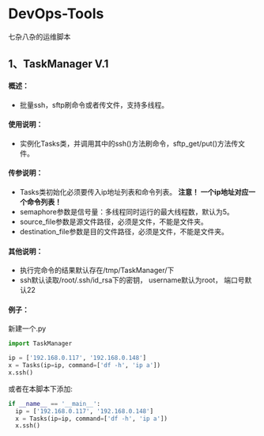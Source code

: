 # DevOps-Tools
七杂八杂的运维脚本

## 1、TaskManager V.1
#### 概述：
- 批量ssh，sftp刷命令或者传文件，支持多线程。

#### 使用说明：
- 实例化Tasks类，并调用其中的ssh()方法刷命令，sftp_get/put()方法传文件。


#### 传参说明：
- Tasks类初始化必须要传入ip地址列表和命令列表。 **注意！ 一个ip地址对应一个命令列表！**
- semaphore参数是信号量：多线程同时运行的最大线程数，默认为5。
- source_file参数是源文件路径，必须是文件，不能是文件夹。
- destination_file参数是目的文件路径，必须是文件，不能是文件夹。

#### 其他说明：
- 执行完命令的结果默认存在/tmp/TaskManager/下
- ssh默认读取/root/.ssh/id_rsa下的密钥， username默认为root， 端口号默认22

#### 例子：
新建一个.py
```python
import TaskManager

ip = ['192.168.0.117', '192.168.0.148']
x = Tasks(ip=ip, command=['df -h', 'ip a'])
x.ssh()
```
或者在本脚本下添加:
```python
if __name__ == '__main__':
  ip = ['192.168.0.117', '192.168.0.148']
  x = Tasks(ip=ip, command=['df -h', 'ip a'])
  x.ssh()
```
